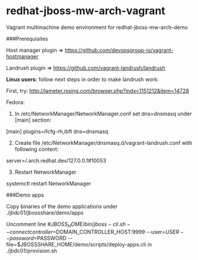 # redhat-jboss-mw-arch-vagrant

Vagrant multimachine demo environment for redhat-jboss-mw-arch-demo

###Prerequisites

Host manager plugin => https://github.com/devopsgroup-io/vagrant-hostmanager

Landrush plugin => https://github.com/vagrant-landrush/landrush

**Linux users:** follow next steps in order to make landrush work:

First, try: http://lameter.rssing.com/browser.php?indx=1151212&item=14728

Fedora:

1. In /etc/NetworkManager/NetworkManager.conf set dns=dnsmasq under [main] section:

  [main]
  plugins=ifcfg-rh,ibft
  dns=dnsmasq

2. Create file /etc/NetworkManager/dnsmasq.d/vagrant-landrush.conf with following content:

  server=/.arch.redhat.dev/127.0.0.1#10053

3. Restart NetworkManager 

  systemctl restart NetworkManager

###Demo apps

Copy binaries of the demo applications under ./jbdc01/jbossshare/demo/apps

Uncomment line #$JBOSS_HOME/bin/jboss-cli.sh --connect controller=$DOMAIN_CONTROLLER_HOST:9999 --user=$USER --password=$PASSWORD --file=$JBOSSSHARE_HOME/demo/scripts/deploy-apps.cli in ./jbdc01/provision.sh 





